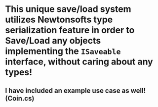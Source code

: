 # This unique save/load system utilizes Newtonsofts type serialization feature in order to Save/Load any objects implementing the `ISaveable` interface, without caring about any types!

## I have included an example use case as well! (Coin.cs)
